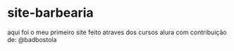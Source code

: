 # site-barbearia
aqui foi o meu primeiro site feito atraves dos cursos alura
com contribuição de: @badbostola
